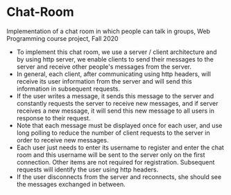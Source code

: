 # Chat-Room
Implementation of a chat room in which people can talk in groups, Web Programming course project, Fall 2020 <br/>
- To implement this chat room, we use a server / client architecture and by using http server, we enable clients to send their messages to the server and receive other people's messages from the server. <br/>
- In general, each client, after communicating using http headers, will receive its user information from the server and will send this information in subsequent requests.
- If the user writes a message, it sends this message to the server and constantly requests the server to receive new messages, and if server receives a new message, it will send this new message to all users in response to their request.
- Note that each message must be displayed once for each user, and use long polling to reduce the number of client requests to the server in order to receive new messages.
- Each user just needs to enter its username to register and enter the chat room and this username will be sent to the server only on the first connection. Other items are not required for registration. Subsequent requests will identify the user using http headers.
- If the user disconnects from the server and reconnects, she should see the messages exchanged in between.
